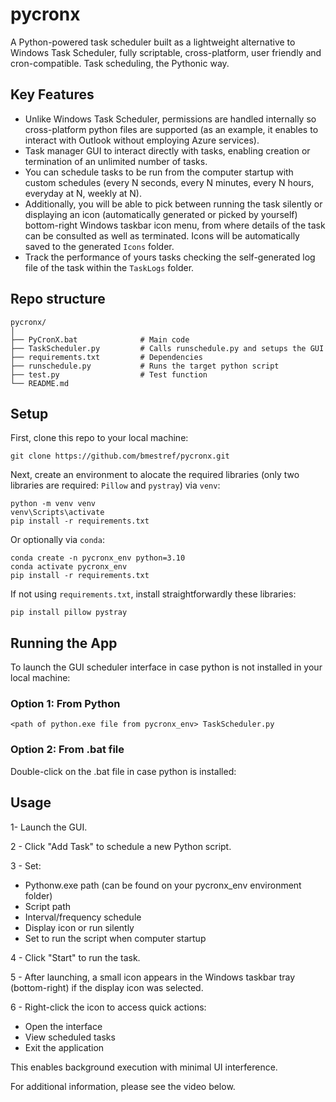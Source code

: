 # pycronx
A Python-powered task scheduler built as a lightweight alternative to Windows Task Scheduler, fully scriptable, cross-platform, user friendly and cron-compatible. Task scheduling, the Pythonic way. 

## Key Features
- Unlike Windows Task Scheduler, permissions are handled internally so cross-platform python files are supported (as an example, it enables to interact with Outlook without employing Azure services). <br/>
- Task manager GUI to interact directly with tasks, enabling creation or termination of an unlimited number of tasks. <br/>
- You can schedule tasks to be run from the computer startup with custom schedules (every N seconds, every N minutes, every N hours, everyday at N, weekly at N). <br/>
- Additionally, you will be able to pick between running the task silently or displaying an icon (automatically generated or picked by yourself) bottom-right Windows taskbar icon menu,
  from where details of the task can be consulted as well as terminated. Icons will be automatically saved to the generated ```Icons``` folder.<br/>
- Track the performance of yours tasks checking the self-generated log file of the task within the ```TaskLogs``` folder. <br/>

## Repo structure
```
pycronx/
│
├── PyCronX.bat              # Main code 
├── TaskScheduler.py         # Calls runschedule.py and setups the GUI
├── requirements.txt         # Dependencies
├── runschedule.py           # Runs the target python script
├── test.py                  # Test function
└── README.md
```

## Setup
First, clone this repo to your local machine: <br/>
```
git clone https://github.com/bmestref/pycronx.git
```
Next, create an environment to alocate the required libraries (only two libraries are required: ```Pillow``` and ```pystray```) via ```venv```: <br/>
```
python -m venv venv
venv\Scripts\activate
pip install -r requirements.txt
```
Or optionally via ```conda```: <br/>
```
conda create -n pycronx_env python=3.10
conda activate pycronx_env
pip install -r requirements.txt
```
If not using ```requirements.txt```, install straightforwardly these libraries: <br/>
```
pip install pillow pystray
```

## Running the App
To launch the GUI scheduler interface in case python is not installed in your local machine: <br>

### Option 1: From Python
```
<path of python.exe file from pycronx_env> TaskScheduler.py
```

### Option 2: From .bat file 
Double-click on the .bat file in case python is installed: <br/>

## Usage
1- Launch the GUI. <br/>

2 - Click "Add Task" to schedule a new Python script. <br/>

3 - Set: <br/>

  - Pythonw.exe path (can be found on your pycronx_env environment folder) <br/>
  - Script path <br/>
  - Interval/frequency schedule <br/>
  - Display icon or run silently <br/>
  - Set to run the script when computer startup <br/>
    
4 - Click "Start" to run the task. <br/>

5 - After launching, a small icon appears in the Windows taskbar tray (bottom-right) if the display icon was selected. <br/>

6 - Right-click the icon to access quick actions: <br/>

  - Open the interface <br/>
  - View scheduled tasks <br/>
  - Exit the application <br/>
    
This enables background execution with minimal UI interference. <br/>

For additional information, please see the video below. <br/>

